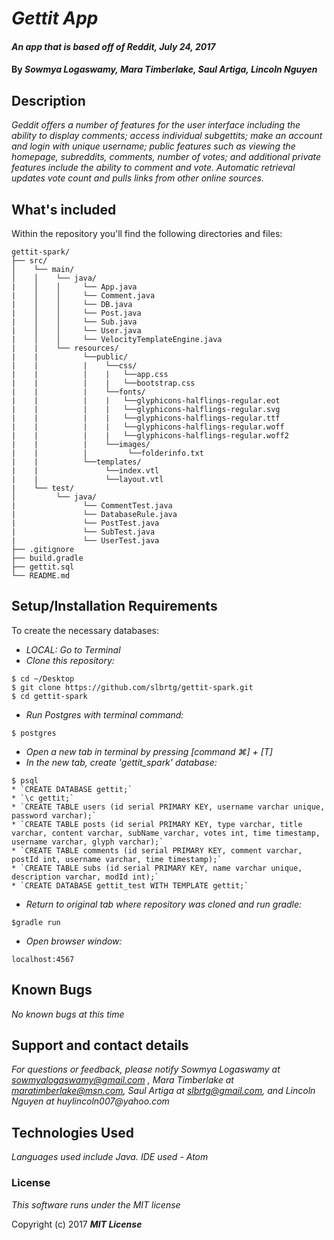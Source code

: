 # _Gettit App_

#### _An app that is based off of Reddit, July 24, 2017_

#### By _**Sowmya Logaswamy, Mara Timberlake, Saul Artiga, Lincoln Nguyen**_

## Description
_Geddit offers a number of features for the user interface including the ability to display comments; access individual subgettits; make an account and login with unique username; public features such as viewing the homepage, subreddits, comments, number of votes; and additional private features include the ability to comment and vote. Automatic retrieval updates vote count and pulls links from other online sources._

## What's included
Within the repository you'll find the following directories and files:

```
gettit-spark/
├── src/
│    └── main/
│    │    └── java/
|    │    │     └── App.java
|    │    │     └── Comment.java
|    │    │     └── DB.java
|    │    │     └── Post.java
|    │    │     └── Sub.java
|    │    │     └── User.java
|    │    │     └── VelocityTemplateEngine.java
|    |    └── resources/
|    |          └──public/
|    |          |    └──css/
|    |          |    |   └──app.css
|    |          |    |   └──bootstrap.css
|    |          |    └──fonts/
|    |          |    |   └──glyphicons-halflings-regular.eot
|    |          |    |   └──glyphicons-halflings-regular.svg
|    |          |    |   └──glyphicons-halflings-regular.ttf
|    |          |    |   └──glyphicons-halflings-regular.woff
|    |          |    |   └──glyphicons-halflings-regular.woff2
|    |          |    └──images/
|    |          |         └──folderinfo.txt
|    |          └──templates/
|    |               └──index.vtl
|    |               └──layout.vtl
|    └── test/
│         └── java/
|               └── CommentTest.java
|               └── DatabaseRule.java
|               └── PostTest.java
|               └── SubTest.java
|               └── UserTest.java
├── .gitignore
├── build.gradle
├── gettit.sql
└── README.md
```

## Setup/Installation Requirements
To create the necessary databases:
* _LOCAL: Go to Terminal_
* _Clone this repository:_
```
$ cd ~/Desktop
$ git clone https://github.com/slbrtg/gettit-spark.git
$ cd gettit-spark
```
* _Run Postgres with terminal command:_
```
$ postgres
```
* _Open a new tab in terminal by pressing [command ⌘] + [T]_
* _In the new tab, create 'gettit_spark' database:_
```
$ psql
* `CREATE DATABASE gettit;`
* `\c gettit;`
* `CREATE TABLE users (id serial PRIMARY KEY, username varchar unique, password varchar);`
* `CREATE TABLE posts (id serial PRIMARY KEY, type varchar, title varchar, content varchar, subName varchar, votes int, time timestamp, username varchar, glyph varchar);`
* `CREATE TABLE comments (id serial PRIMARY KEY, comment varchar, postId int, username varchar, time timestamp);`
* `CREATE TABLE subs (id serial PRIMARY KEY, name varchar unique, description varchar, modId int);`
* `CREATE DATABASE gettit_test WITH TEMPLATE gettit;`
```
* _Return to original tab where repository was cloned and run gradle:_
```
$gradle run
```
* _Open browser window:_
```
localhost:4567
```
## Known Bugs
_No known bugs at this time_

## Support and contact details
_For questions or feedback, please notify Sowmya Logaswamy at sowmyalogaswamy@gmail.com , Mara Timberlake at maratimberlake@msn.com, Saul Artiga at slbrtg@gmail.com, and Lincoln Nguyen at huylincoln007@yahoo.com_

## Technologies Used
_Languages used include Java. IDE used - Atom_

### License
*This software runs under the MIT license*

Copyright (c) 2017 **_MIT License_**
